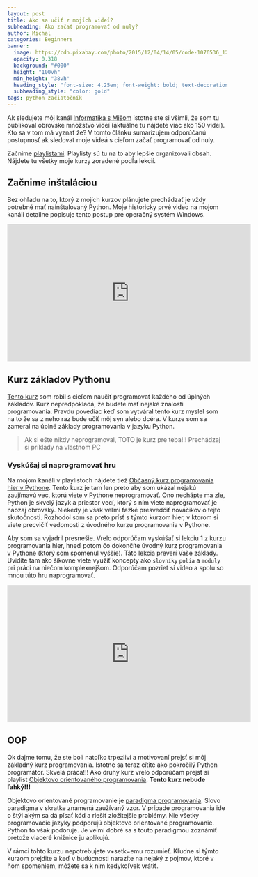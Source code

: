 ```yaml
---
layout: post
title: Ako sa učiť z mojích videí? 
subheading: Ako začať programovať od nuly?
author: Michal
categories: Beginners
banner:
  image: https://cdn.pixabay.com/photo/2015/12/04/14/05/code-1076536_1280.jpg
  opacity: 0.318
  background: "#000"
  height: "100vh"
  min_height: "38vh"
  heading_style: "font-size: 4.25em; font-weight: bold; text-decoration: underline"
  subheading_style: "color: gold"
tags: python začiatočník
---
```

Ak sledujete môj kanál [Informatika s Mišom](https://www.youtube.com/channel/UChfHPD-cztBLoI-DJyRoSDQ) istotne ste si všimli, že som tu publikoval obrovské množstvo videí (aktuálne tu nájdete viac ako 150 videí). Kto sa v tom má vyznať že? V tomto článku sumarizujem odporúčanú postupnosť ak sledovať moje videá s cieľom začať programovať od nuly. 

Začnime [playlistami](https://www.youtube.com/c/InformatikasMi%C5%A1om/playlists). Playlisty sú tu na to aby lepšie organizovali obsah. Nájdete tu všetky moje `kurzy` zoradené podľa lekcií.

## Začnime inštaláciou
Bez ohľadu na to, ktorý z mojích kurzov plánujete prechádzať je vždy potrebné mať nainštalovaný Python. Moje historicky prvé video na mojom kanáli detailne popisuje tento postup pre operačný systém Windows.

<iframe width="560" height="315" src="https://www.youtube.com/embed/hjYF_WRrreQ" frameborder="0" allow="autoplay; encrypted-media" allowfullscreen></iframe>

## Kurz základov Pythonu
[Tento kurz](https://www.youtube.com/playlist?list=PLNAMH_0HgWT9kaV-i51FxrsPO9r1YZqxk) som robil s cieľom naučiť programovať každého od úplných základov. Kurz nepredpokladá, že budete mať nejaké znalosti programovania. Pravdu povediac keď som vytváral tento kurz myslel som na to že sa z neho raz bude učiť môj syn alebo dcéra. V kurze som sa zameral na úplné základy programovania v jazyku Python.

> Ak si ešte nikdy neprogramoval, TOTO je kurz pre teba!!!
> Prechádzaj si príklady na vlastnom PC

### Vyskúšaj si naprogramovať hru
Na mojom kanáli v playlistoch nájdete tiež [Občasný kurz programovania hier v Pythone](https://www.youtube.com/playlist?list=PLNAMH_0HgWT9hAtpxqq8Us4oTT1zg1mz9). Tento kurz je tam len preto aby som ukázal nejakú zaujímavú vec, ktorú viete v Pythone neprogramovať. Ono nechápte ma zle, Python je skvelý jazyk a priestor vecí, ktorý s ním viete naprogramovať je naozaj obrovský. Niekedy je však veľmi ťažké presvedčiť nováčikov o tejto skutočnosti. Rozhodol som sa preto prísť s týmto kurzom hier, v ktorom si viete precvičiť vedomosti z úvodného kurzu programovania v Pythone. 

Aby som sa vyjadril presnešie. Vrelo odporúčam vyskúšať si lekciu 1 z kurzu programovania hier, hneď potom čo dokončíte úvodný kurz programovania v Pythone (ktorý som spomenul vyššie). Táto lekcia preverí Vaše základy. Uvidíte tam ako šikovne viete využiť koncepty ako `slovníky` `polia` a `moduly` pri práci na niečom komplexnejšom. Odporúčam pozrieť si video a spolu so mnou túto hru naprogramovať.

<iframe width="560" height="315" src="https://www.youtube.com/embed/XbcvFt75XE0" frameborder="0" allow="autoplay; encrypted-media" allowfullscreen></iframe>

## OOP
Ok dajme tomu, že ste boli natoľko trpezliví a motivovaní prejsť si môj základný kurz programovania. Istotne sa teraz cítite ako pokročilý Python programátor. Skvelá práca!!! Ako druhý kurz vrelo odporúčam prejsť si playlist [Objektovo orientovaného programovania](https://www.youtube.com/playlist?list=PLNAMH_0HgWT_qPUxA1750M5om7iodrCtK). **Tento kurz nebude ľahký!!!**

Objektovo orientované programovanie je [paradigma programovania](https://en.wikipedia.org/wiki/Programming_paradigm). Slovo paradigma v skratke znamená zaužívaný vzor. V prípade programovania ide o štýl akým sa dá písať kód a riešiť zložitejšie problémy. Nie všetky programovacie jazyky podporujú objektovo orientované programovanie. Python to však podoruje. Je veĺmi dobré sa s touto paradigmou zoznámiť pretože viaceré knižnice ju aplikujú. 

V rámci tohto kurzu nepotrebujete v+setk=emu rozumieť. Kľudne si týmto kurzom prejdite a keď v budúcnosti narazíte na nejaký z pojmov, ktoré v ňom spomeniem, môžete sa k nim kedykoľvek vrátiť.

